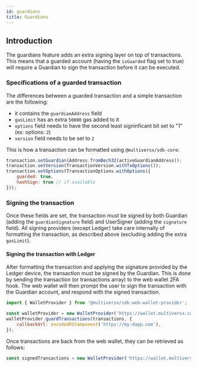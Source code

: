 ```yaml
---
id: guardians
title: Guardians
---
```


[comment]: # (mx-abstract)

## Introduction

The guardians feature adds an extra signing layer on top of transactions. This means that a guarded account (having the `isGuarded` flag set to true) will require a Guardian to sign the transaction before it can be executed.

[comment]: # (mx-context-auto)

### Specifications of a guarded transaction

The differences between a guarded transaction and a simple transaction are the following:
- it contains the `guardianAddress` field
- `gasLimit` has an extra `50000` gas added to it
- `options` field needs to have the second least signinficant bit set to "1" (ex: options: `2`)
- `version` field needs to be set to `2`

This is how a transaction can be formatted using `@multiversx/sdk-core`:

```js
transaction.setGuardian(Address.fromBech32(activeGuardianAddress));
transaction.setVersion(TransactionVersion.withTxOptions());
transaction.setOptions(TransactionOptions.withOptions({
    guarded: true,
    hashSign: true // if available
}));
```

[comment]: # (mx-context-auto)

### Signing the transaction

Once these fields are set, the transaction must be signed by both Guardian (adding the `guardianSignature` field) and UserSigner (adding the `signature` field).
All signing providers (except Ledger) take care internally of formatting the transaction, as described above (excluding adding the extra `gasLimit`).

[comment]: # (mx-context-auto)

#### Signing the transaction with Ledger 

After formatting the transaction and applying the signature provided by the Ledger device, the transaction must be signed by the Guardian. This is done by sending the transaction (or transactions array) to the web wallet 2FA hook. The web wallet will then prompt the user to sign the transaction with the Guardian account, and respond with the signed transaction.

```js
import { WalletProvider } from '@multiversx/sdk-web-wallet-provider';

const walletProvider = new WalletProvider('https://wallet.multiversx.com/dapp/init');
walletProvider.guardTransactions(transactions, {
    callbackUrl: encodeURIComponent('https://my-dapp.com'),
});
```
Once transactions are back from the web wallet, they can be retrieved as follows:

```js
const signedTransactions = new WalletProvider('https://wallet.multiversx.com/dapp/init').getTransactionsFromWalletUrl();
```

